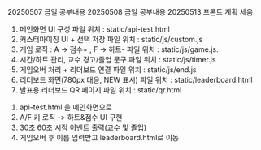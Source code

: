 20250507 금일 공부내용
20250508 금일 공부내용
20250513 프론트 계획 세움
1. 메인화면 UI 구성 
파일 위치 : static/api-test.html
2. 커스터마이징 UI + 선택 저장
파일 위치 : static/js/custom.js
3. 게임 로직 : A -> 점수+ , F -> 하트-
파일 위치 : static/js/game.js.
4. 시간/하트 관리, 교수 경고/졸업 문구 
파일 위치 : static/js/timer.js
5. 게임오버 처리 + 리더보드 연결 
파일 위치 : static/js/end.js
6. 리더보드 화면(780px 대응, NEW 표시)
파일 위치 : static/leaderboard.html
7. 발표용 리더보드 QR 페이지
파일 위치 : static/qr.html

1) api-test.html 을 메인화면으로 
2) A/F 키 로직 -> 하트&점수 UI 구현
3) 30초 60초 시점 이벤트 출력(교수 및 졸업)
4) 게임오버 후 이름 입력받고 leaderboard.html로 이동